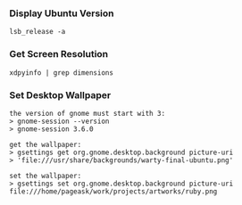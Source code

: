 ### Display Ubuntu Version

    lsb_release -a

### Get Screen Resolution

    xdpyinfo | grep dimensions

### Set Desktop Wallpaper

    the version of gnome must start with 3:
    > gnome-session --version
    > gnome-session 3.6.0

    get the wallpaper:
    > gsettings get org.gnome.desktop.background picture-uri
    > 'file:///usr/share/backgrounds/warty-final-ubuntu.png'

    set the wallpaper:
    > gsettings set org.gnome.desktop.background picture-uri file:///home/pageask/work/projects/artworks/ruby.png